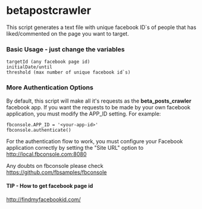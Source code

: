 # betapostcrawler

This script generates a text file with <bold>unique</b> facebook ID`s of people that has liked/commented on the page you want to target.

### Basic Usage - just change the variables ###

    targetId (any facebook page id)
    initialDate/until
    threshold (max number of unique facebook id`s)

### More Authentication Options ###

By default, this script will make all it's requests as the <b>beta_posts_crawler</b> facebook app.
If you want the requests to be made by your own facebook application, you must
modify the APP_ID setting.  For example:

    fbconsole.APP_ID = '<your-app-id>'
    fbconsole.authenticate()

For the authentication flow to work, you must configure your Facebook
application correctly by setting the "Site URL" option to http://local.fbconsole.com:8080

Any doubts on fbconsole please check https://github.com/fbsamples/fbconsole

#### TIP - How to get facebook page id ####

http://findmyfacebookid.com/

